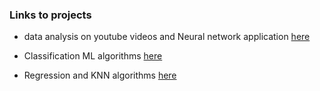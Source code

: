 ### Links to projects
+ data analysis on youtube videos and Neural network application [here](https://colab.research.google.com/drive/1oME4bnok1VJtHnKUwnPCWazz-4MbOPXR?usp=sharing)

+ Classification ML algorithms [here](https://colab.research.google.com/drive/1hSRSnpml--ScaCFBFFWZsi5Q3aPrzT0_?usp=sharing)

+ Regression and KNN algorithms [here](https://colab.research.google.com/drive/17TU6u9vmSqOZp2N1JkDj1qu0iG-K_1BV?usp=sharing)
